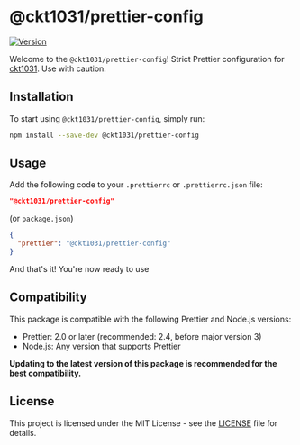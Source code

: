 # @ckt1031/prettier-config

[![Version](https://img.shields.io/npm/v/@ckt1031/prettier-config.svg?style=flat-square)](https://www.npmjs.com/package/@ckt1031/prettier-config)

Welcome to the `@ckt1031/prettier-config`! Strict Prettier configuration for [ckt1031](https://github.com/ckt1031). Use with caution.

## Installation

To start using `@ckt1031/prettier-config`, simply run:

```bash
npm install --save-dev @ckt1031/prettier-config
```

## Usage

Add the following code to your `.prettierrc` or `.prettierrc.json` file:

```json
"@ckt1031/prettier-config"
```

(or `package.json`)

```json
{
  "prettier": "@ckt1031/prettier-config"
}
```

And that's it! You're now ready to use

## Compatibility

This package is compatible with the following Prettier and Node.js versions:

- Prettier: 2.0 or later (recommended: 2.4, before major version 3)
- Node.js: Any version that supports Prettier

**Updating to the latest version of this package is recommended for the best compatibility.**

## License

This project is licensed under the MIT License - see the [LICENSE](./LICENSE) file for details.
